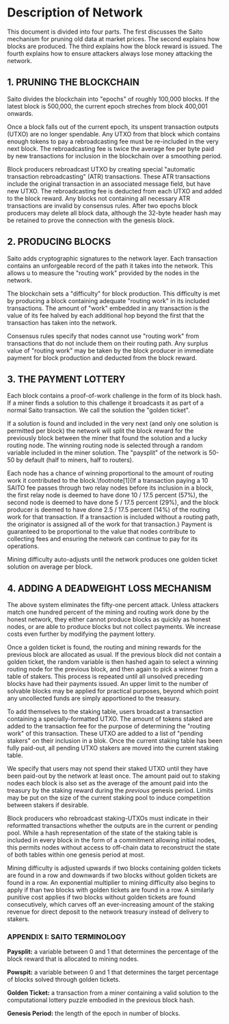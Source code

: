 # Description of Network

This document is divided into four parts. The first discusses the Saito mechanism for pruning old data at market prices. The second explains how blocks are produced. The third explains how the block reward is issued. The fourth explains how to ensure attackers always lose money attacking the network.

## 1. PRUNING THE BLOCKCHAIN

Saito divides the blockchain into "epochs" of roughly 100,000 blocks. If the latest block is 500,000, the current epoch streches from block 400,001 onwards.

Once a block falls out of the current epoch, its unspent transaction outputs (UTXO) are no longer spendable. Any UTXO from that block which contains enough tokens to pay a rebroadcasting fee must be re-included in the very next block. The rebroadcasting fee is twice the average fee per byte paid by new transactions for inclusion in the blockchain over a smoothing period.

Block producers rebroadcast UTXO by creating special "automatic transaction rebroadcasting" (ATR) transactions. These ATR transactions include the original transaction in an associated message field, but have new UTXO. The rebroadcasting fee is deducted from each UTXO and added to the block reward. Any blocks not containing all necessary ATR transactions are invalid by consensus rules. After two epochs block producers may delete all block data, although the 32-byte header hash may be retained to prove the connection with the genesis block.


## 2. PRODUCING BLOCKS

Saito adds cryptographic signatures to the network layer. Each transaction contains an unforgeable record of the path it takes into the network. This allows u to measure the "routing work" provided by the nodes in the network.

The blockchain sets a "difficulty" for block production. This difficulty is met by producing a block containing adequate "routing work" in its included transactions. The amount of "work" embedded in any transaction is the value of its fee halved by each additional hop beyond the first that the transaction has taken into the network.

Consensus rules specify that nodes cannot use "routing work" from transactions that do not include them on their routing path. Any surplus value of "routing work" may be taken by the block producer in immediate payment for block production and deducted from the block reward.


## 3. THE PAYMENT LOTTERY

Each block contains a proof-of-work challenge in the form of its block hash. If a miner finds a solution to this challenge it broadcasts it as part of a normal Saito transaction. We call the solution the "golden ticket".

If a solution is found and included in the very next (and only one solution is permitted per block) the network will split the block reward for the previously block between the miner that found the solution and a lucky routing node. The winning routing node is selected through a random variable included in the miner solution. The "paysplit" of the network is 50-50 by default (half to miners, half to routers).

Each node has a chance of winning proportional to the amount of routing work it contributed to the block.\footnote[1]{If a transaction paying a 10 SAITO fee passes through two relay nodes before its inclusion in a block, the first relay node is deemed to have done 10 / 17.5 percent (57\%), the second node is deemed to have done 5 / 17.5 percent (29\%), and the block producer is deemed to have done 2.5 / 17.5 percent (14\%) of the routing work for that transaction. If a transaction is included without a routing path, the originator is assigned all of the work for that transaction.} Payment is guaranteed to be proportional to the value that nodes contribute to collecting fees and ensuring the network can continue to pay for its operations.

Mining difficulty auto-adjusts until the network produces one golden ticket solution on average per block.

## 4. ADDING A DEADWEIGHT LOSS MECHANISM

The above system eliminates the fifty-one percent attack. Unless attackers match one hundred percent of the mining and routing work done by the honest network, they either cannot produce blocks as quickly as honest nodes, or are able to produce blocks but not collect payments. We increase costs even further by modifying the payment lottery.

Once a golden ticket is found, the routing and mining rewards for the previous block are allocated as usual. If the previous block did not contain a golden ticket, the random variable is then hashed again to select a winning routing node for the previous block, and then again to pick a winner from a table of stakers. This process is repeated until all unsolved preceding blocks have had their payments issued. An upper limit to the number of solvable blocks may be applied for practical purposes, beyond which point any uncollected funds are simply apportioned to the treasury.

To add themselves to the staking table, users broadcast a transaction containing a specially-formatted UTXO. The amount of tokens staked are added to the transaction fee for the purpose of determining the "routing work" of this transaction. These UTXO are added to a list of "pending stakers" on their inclusion in a blok. Once the current staking table has been fully paid-out, all pending UTXO stakers are moved into the current staking table.

We specify that users may not spend their staked UTXO until they have been paid-out by the network at least once. The amount paid out to staking nodes each block is also set as the average of the amount paid into the treasury by the staking reward during the *previous* genesis period. Limits may be put on the size of the current staking pool to induce competition between stakers if desirable.

Block producers who rebroadcast staking-UTXOs must indicate in their reformatted transactions whether the outputs are in the current or pending pool. While a hash representation of the state of the staking table is included in every block in the form of a commitment allowing initial nodes, this permits nodes without access to off-chain data to reconstruct the state of both tables within one genesis period at most.

Mining difficulty is adjusted upwards if two blocks containing golden tickets are found in a row and downwards if two blocks without golden tickets are found in a row. An exponential multiplier to mining difficulty also begins to apply if than two blocks with golden tickets are found in a row. A similarly punitive cost applies if two blocks without golden tickets are found consecutively, which carves off an ever-increasing amount of the staking revenue for direct deposit to the network treasury instead of delivery to stakers.


### APPENDIX I: SAITO TERMINOLOGY

**Paysplit:** a variable between 0 and 1 that determines the percentage of the block reward that is allocated to mining nodes.

**Powspit:** a variable between 0 and 1 that determines the target percentage of blocks solved through golden tickets.

**Golden Ticket:** a transaction from a miner containing a valid solution to the computational lottery puzzle embodied in the previous block hash.

**Genesis Period:** the length of the epoch in number of blocks.


